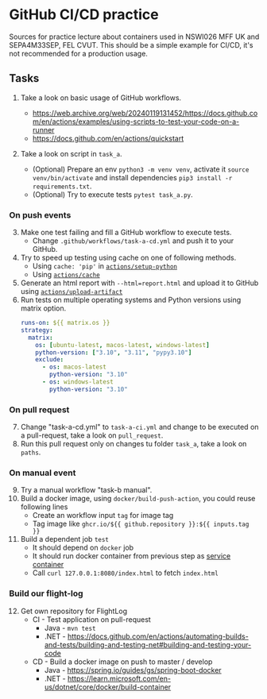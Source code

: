 # GitHub CI/CD practice

Sources for practice lecture about containers used in NSWI026 MFF UK and SEPA4M33SEP, FEL CVUT. This should be a simple example for CI/CD, it's not recommended for a production usage.

## Tasks

1. Take a look on basic usage of GitHub workflows.
    - https://web.archive.org/web/20240119131452/https://docs.github.com/en/actions/examples/using-scripts-to-test-your-code-on-a-runner
    - https://docs.github.com/en/actions/quickstart

2. Take a look on script in `task_a`.
    - (Optional) Prepare an env `python3 -m venv venv`, activate it `source venv/bin/activate` and install dependencies `pip3 install -r requirements.txt`.
    - (Optional) Try to execute tests `pytest task_a.py`.

### On push events

3. Make one test failing and fill a GitHub workflow to execute tests.
    - Change `.github/workflows/task-a-cd.yml` and push it to your GitHub.
4. Try to speed up testing using cache on one of following methods.
    - Using `cache: 'pip'` in [`actions/setup-python`](https://github.com/actions/setup-python?tab=readme-ov-file#caching-packages-dependencies)
    - Using [`actions/cache`](https://github.com/actions/cache)
5. Generate an html report with `--html=report.html` and upload it to GitHub using [`actions/upload-artifact`](https://github.com/actions/upload-artifact)
6. Run tests on multiple operating systems and Python versions using matrix option.
    ```yml
    runs-on: ${{ matrix.os }}
    strategy:
      matrix:
        os: [ubuntu-latest, macos-latest, windows-latest]
        python-version: ["3.10", "3.11", "pypy3.10"]
        exclude:
          - os: macos-latest
            python-version: "3.10"
          - os: windows-latest
            python-version: "3.10"
    ```

### On pull request

7. Change "task-a-cd.yml" to `task-a-ci.yml` and change to be executed on a pull-request, take a look on `pull_request`.
8. Run this pull request only on changes tu folder `task_a`, take a look on `paths`.

### On manual event

9. Try a manual workflow "task-b manual".
10. Build a docker image, using `docker/build-push-action`, you could reuse following lines
      - Create an workflow input `tag` for image tag
      - Tag image like `ghcr.io/${{ github.repository }}:${{ inputs.tag }}`
11. Build a dependent job `test`
      - It should depend on `docker` job
      - It should run docker container from previous step as [service container](https://docs.github.com/en/actions/using-containerized-services/about-service-containers)
      - Call `curl 127.0.0.1:8080/index.html` to fetch `index.html`

### Build our flight-log

12. Get own repository for FlightLog 
      - CI - Test application on pull-request
        - Java - `mvn test`
        - .NET - https://docs.github.com/en/actions/automating-builds-and-tests/building-and-testing-net#building-and-testing-your-code
      - CD - Build a docker image on push to master / develop 
        - Java - https://spring.io/guides/gs/spring-boot-docker
        - .NET - https://learn.microsoft.com/en-us/dotnet/core/docker/build-container
